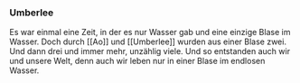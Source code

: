 ### Umberlee
Es war einmal eine Zeit, in der es nur Wasser gab und eine einzige Blase im Wasser. Doch durch [[Ao]] und [[Umberlee]] wurden aus einer Blase zwei. Und dann drei und immer mehr, unzählig viele. Und so entstanden auch wir und unsere Welt, denn auch wir leben nur in einer Blase im endlosen Wasser.